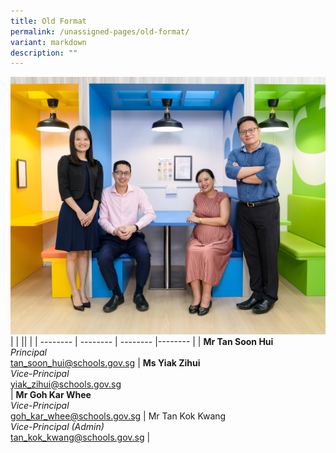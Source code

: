 ```yaml
---
title: Old Format
permalink: /unassigned-pages/old-format/
variant: markdown
description: ""
---
```



![](/images/School_Leaders/sl.jpg)
| |  || |
| -------- | -------- | -------- |-------- |
| **Mr Tan Soon Hui** <br>   *Principal*  <br>tan_soon_hui@schools.gov.sg  | **Ms Yiak Zihui** <br> *Vice-Principal*  <br>yiak_zihui@schools.gov.sg  <br> | **Mr Goh Kar Whee**  <br> *Vice-Principal*  <br>goh_kar_whee@schools.gov.sg   | Mr Tan Kok Kwang  <br> *Vice-Principal (Admin)*  <br>tan_kok_kwang@schools.gov.sg   |


